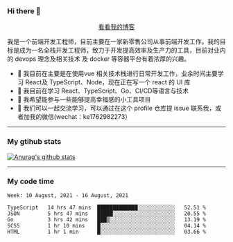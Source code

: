 ### Hi there 👋

<p align="center">
  <a href="https://real-jacket.github.io/">看看我的博客</a>
</p>

我是一个前端开发工程师，目前主要在一家新零售公司从事前端开发工作。我的目标是成为一名全栈开发工程师，致力于开发提高效率及生产力的工具，目前对业内的 devops 理念及相关技术 及 docker 等容器平台有着浓厚的兴趣。

- 🔭 我目前在主要是在使用vue 相关技术栈进行日常开发工作，业余时间主要学习 React及 TypeScript、Node，现在正在写一个 react 的 UI 库 
- 🌱 我目前在学习 React、TypeScript、Go、CI/CD等语言与技术
- 👯 我希望能参与一些能够提高幸福感的小工具项目
- 💬 我们可以一起交流学习，可以通过在这个 profile 仓库提 issue 联系我，或者加我的微信(wechat：ke1762982273）

***

### My gtihub stats

[![Anurag's github stats](https://github-readme-stats.vercel.app/api?username=real-jacket)](https://github.com/anuraghazra/github-readme-stats)

***

### My code time

<!--START_SECTION:waka-->
```text
Week: 10 August, 2021 - 16 August, 2021

TypeScript   14 hrs 47 mins  █████████████░░░░░░░░░░░░   52.51 % 
JSON         5 hrs 47 mins   █████░░░░░░░░░░░░░░░░░░░░   20.55 % 
Go           3 hrs 42 mins   ███▒░░░░░░░░░░░░░░░░░░░░░   13.19 % 
SCSS         1 hr 10 mins    █░░░░░░░░░░░░░░░░░░░░░░░░   04.14 % 
HTML         1 hr 1 min      █░░░░░░░░░░░░░░░░░░░░░░░░   03.66 % 
```
<!--END_SECTION:waka-->
